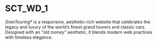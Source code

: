 # SCT_WD_1
*GranTouring** is a responsive, aesthetic-rich website that celebrates the legacy and luxury of the world’s finest grand tourers and classic cars. Designed with an *“old money”* aesthetic, it blends modern web practices with timeless elegance.
